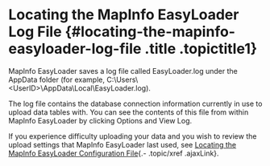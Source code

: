 Locating the MapInfo EasyLoader Log File {#locating-the-mapinfo-easyloader-log-file .title .topictitle1}
========================================

MapInfo EasyLoader saves a log file called <span class="ph filepath">EasyLoader.log</span> under the <span class="ph filepath">AppData</span> folder (for example, <span class="ph filepath">C:\\Users\\&lt;UserID&gt;\\AppData\\Local\\EasyLoader.log</span>).

The log file contains the database connection information currently in use to upload data tables with. You can see the contents of this file from within MapInfo EasyLoader by clicking <span class="ph uicontrol">Options</span> and <span class="ph uicontrol">View Log</span>.

If you experience difficulty uploading your data and you wish to review the upload settings that MapInfo EasyLoader last used, see [Locating the MapInfo EasyLoader Configuration File](guide/productivity/locatingcofigfile.html){.- .topic/xref .ajaxLink}.

